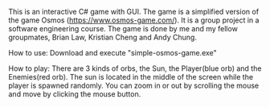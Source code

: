 This is an interactive C# game with GUI. The game is a simplified version of the game Osmos (https://www.osmos-game.com/).
It is a group project in a software engineering course. 
The game is done by me and my fellow groupmates, Brian Law, Kristian Cheng and Andy Chung.

How to use:
Download and execute "simple-osmos-game.exe"

How to play:
There are 3 kinds of orbs, the Sun, the Player(blue orb) and the Enemies(red orb).
The sun is located in the middle of the screen while the player is spawned randomly.
You can zoom in or out by scrolling the mouse and move by clicking the mouse button.
